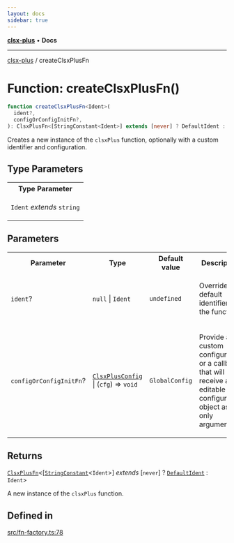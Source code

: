 ```yaml
---
layout: docs
sidebar: true
---
```


[**clsx-plus**](README.md) • **Docs**

---

[clsx-plus](README.md) / createClsxPlusFn

# Function: createClsxPlusFn()

```ts
function createClsxPlusFn<Ident>(
  ident?,
  configOrConfigInitFn?,
): ClsxPlusFn<[StringConstant<Ident>] extends [never] ? DefaultIdent : Ident>;
```

Creates a new instance of the `clsxPlus` function, optionally with a custom identifier and configuration.

## Type Parameters

<table>
<tr>
<th>Type Parameter</th>
</tr>
<tr>
<td>

`Ident` _extends_ `string`

</td>
</tr>
</table>

## Parameters

<table>
<tr>
<th>Parameter</th>
<th>Type</th>
<th>Default value</th>
<th>Description</th>
</tr>
<tr>
<td>

`ident`?

</td>
<td>

`null` | `Ident`

</td>
<td>

`undefined`

</td>
<td>

Override the default identifier for the function.

</td>
</tr>
<tr>
<td>

`configOrConfigInitFn`?

</td>
<td>

[`ClsxPlusConfig`](Class.ClsxPlusConfig.md) | (`cfg`) => `void`

</td>
<td>

`GlobalConfig`

</td>
<td>

Provide a custom configuration or a callback that will receive a editable configuration object as it's only argument.

</td>
</tr>
</table>

## Returns

[`ClsxPlusFn`](TypeAlias.ClsxPlusFn.md)\<\[[`StringConstant`](TypeAlias.StringConstant.md)\<`Ident`>] _extends_ \[`never`] ? [`DefaultIdent`](TypeAlias.DefaultIdent.md) : `Ident`>

A new instance of the `clsxPlus` function.

## Defined in

[src/fn-factory.ts:78](https://github.com/HoodieCollin/clsx-plus/blob/6e1806c1d3df5a0086bcfb605a74045d54bc746a/src/fn-factory.ts#L78)
